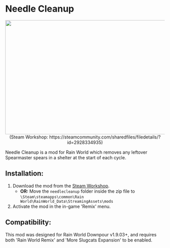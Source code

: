 # Needle Cleanup
<p align="center">
  <img width="640" height="360" src="https://user-images.githubusercontent.com/57483089/216777952-35e6913c-294a-43c7-8927-a0de38eaceb4.png">
  <br/>
  (Steam Workshop: https://steamcommunity.com/sharedfiles/filedetails/?id=2928334935)
</p>

Needle Cleanup is a mod for Rain World which removes any leftover Spearmaster spears in a shelter at the start of each cycle.

## Installation:
1. Download the mod from the [Steam Workshop](https://steamcommunity.com/sharedfiles/filedetails/?id=2928334935).
    - **OR:** Move the `needlecleanup` folder inside the zip file to `\Steam\steamapps\common\Rain World\RainWorld_Data\StreamingAssets\mods`
2. Activate the mod in the in-game 'Remix' menu.

## Compatibility:
This mod was designed for Rain World Downpour v1.9.03+, and requires both 'Rain World Remix' and 'More Slugcats Expansion' to be enabled.
